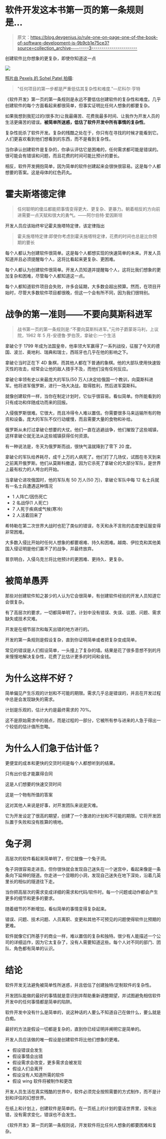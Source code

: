 # 软件开发这本书第一页的第一条规则是…

> 原文：<https://blog.devgenius.io/rule-one-on-page-one-of-the-book-of-software-development-is-9b9cb1e75ce3?source=collection_archive---------3----------------------->

创建软件比你想象的更复杂，即使你知道这一点

![](img/b19219ea8a465bfa5b625c27ad69593d.png)

[照片由 Pexels 的 Sohel Patel 拍摄](https://www.pexels.com/photo/white-and-brown-ceramic-vase-1804035/):

> "任何项目的第一步都是严重低估其复杂性和难度."—尼科尔·亨特

《软件开发》第一页的第一条规则是永远不要低估创建软件的复杂性和难度。几乎创建软件的每个方面看起来都很简单，但事实证明比任何人想象的都要复杂。

如果我想到我犯过的(很多次)让我最痛苦、花费我最多时间、让我作为开发人员的生活更痛苦的错误。**被简单所迷惑，低估了软件开发中所有事情的复杂性**。

复杂性扼杀了软件开发。复杂的残酷之处在于，你只有在寻找的时候才能看到它。人们更喜欢看到他们想看到的东西，而不是看到复杂性。

当你承认创建软件是复杂的，你承认评估它是困难的，任何需求都可能是错误的。很可能会有错误和问题，而且花费的时间可能比预计的要长。

相反，软件开发拥抱简单，因为简单的软件创建起来会很快很容易。这是每个人都想要的答案。这是母体的红色药丸。

# **霍夫斯塔德定律**

> 任何聪明的傻瓜都能把事情变得更大、更复杂、更暴力。朝着相反的方向前进需要一点天赋和很大的勇气。——阿尔伯特·爱因斯坦

开发人员应该始终牢记霍夫施塔特定律，该定律指出

> 霍夫施塔特定律:即使你考虑到霍夫施塔特定律，花费的时间也总是比你预期的要长

每个人都认为创建软件很简单。这是每个人都想实现的快速简单的未来。开发人员知道并且必须提醒每个人，这将比看起来更复杂、更困难。

每个人都认为创建软件很简单。开发人员知道并提醒每个人，这将比我们想象的更加复杂和困难，尽管每个人都知道这一点。

每个人都知道软件项目会失败，许多会延期，大多数会超出预算。然而，在项目开始时，尽管大多数软件项目都很晚，但这一个会有所不同，因为我们很特别。

# **战争的第一准则——不要向莫斯科进军**

> 战书第一页的第一条规则是:“不要向莫斯科进军。”元帅子爵蒙哥马利，上议院，1962 年 5 月-安德鲁·罗伯茨，拿破仑:一个生活

拿破仑于 1799 年成为法国皇帝，他率领大军赢得了一系列战役，征服了今天的德国、波兰、奥地利、瑞典和瑞士，西班牙也几乎在他的影响之下。

拿破仑当时正在下 4D 象棋，而其他人都在下普通的象棋。他的大部队使用快速毁灭性的攻击，经常会让他的敌人措手不及，而他们没有任何反应。

拿破仑率领有史以来最庞大的军队(50 万人)决定给俄国一个教训，向莫斯科进军。他将进军俄罗斯，进行一场大决战，取得胜利，然后进军莫斯科。

就像创建软件一样，当你在制定计划时，它似乎很容易。看似简单。你所能看到的只有成功和伴随成功而来的回报。

入侵俄罗斯很难。它很大，而且冷得令人难以置信。你需要很多马来运输所有的物资和设备。庞大的军队不仅行动缓慢，而且需要大量的食物和补给。

俄罗斯从未打过拿破仑想要的大仗。他们一直在逃避战争，他们摧毁了这些城镇，这样拿破仑就无法从这些城镇获得任何资源。

有一种说法是，冬天为俄罗斯而战，很快气温就降到了零下 20 度。

拿破仑的军队给养耗尽，成千上万的人病死了。他们打了几场仗，试图在冬天到来之前离开俄罗斯。他们从莫斯科撤退，因为它杀死了拿破仑的大部分军队，是世界上最有权力的人垮台的开始。

当拿破仑进攻俄国时，他的军队有 50 万人(50 万)，拿破仑军队中每 12 名士兵就有一名士兵遭遇这种情况

*   1 人阵亡/因伤死亡
*   2 名战俘(1 人死亡)
*   7 人死于疾病或气候(寒冷)
*   2 人活着回来了

希特勒在第二次世界大战时也犯了类似的错误，冬天和永不言败的态度使征服变得非常困难。

大多数入侵比开始时任何人想象的都要艰难、持久和困难。越南、伊拉克和其他美国入侵证明是他们赢不了的战争，并最终放弃。

普京明白，入侵乌克兰将比他预计的更困难、更持久、更复杂。

# 被简单愚弄

那些对创建软件知之甚少的人认为它会很简单，有创建软件经验的开发人员知道它会很复杂。

有了高层次的要求，一切都简单明了。计划中没有错误、失误、议题、问题、需求缺失或技术灾难。

开发是在细节层次和每天出错的地方进行的。

开发的第一条规则是假设复杂，直到你证明简单或者把复杂变成简单。

常见的错误是人们假设简单，一头撞上了复杂的墙。结果是花了很多意想不到的月来慢慢地解决复杂性，花费了比估计更多的时间和金钱。

# 为什么这样不好？

简单偏见产生乐观的计划和不可能的期限。需求几乎总是错误的，并且在开发过程中总是会发现缺失的需求。

计划是乐观的，估计大约是最终需求的 70%。

这不是原始需求中的弱点，而是过程的一部分，它被所有参与进来的人急于得出一个较低的估计值所忽略。

# **为什么人们急于估计低？**

更便宜的成本和更快的交货时间是每个人都想听到的结果。

只有出价低才能赢得合同

这是人们想要的快速交货时间

这是一个物有所值的答案

这对其他人来说是好事，对开发团队来说是灾难。

它为开发设定了很高的期望，创建了一个激进的计划和不可能的期限。它将开发团队置于失败和没有胜算的境地。

# 兔子洞

高层次的软件看起来简单明了，但它就像一个兔子洞。

兔子洞很容易走进去，但你很快就会发现自己迷失在一个迷宫中，看起来像是一条条向下延伸的隧道。你走进一个显眼的小洞，发现自己迷失在地下深处，沿着几英里长的相似的隧道往下走。

当你把高层次的需求变成详细的需求和代码/软件时。每一个问题或动作都会产生更多的细节和更多的要求。

随着细节的不断增加，看似简单的事情变得复杂起来。

错误、问题、技术问题、人员离职、变更和其他不可预见的问题使得软件比预期的更难。

软件就像它们所基于的商业一样，难以置信的复杂和独特。很少有人能描述一个公司的详细运作，因为它太复杂了，没有人需要知道这些。每个人对不同的部门、团队、角色都有简单的认识。

# 结论

软件开发无法避免被简单性所迷惑，并且低估了创建独特/定制软件的复杂性。

开发团队能做的最好的事情就是意识到并帮助重新调整期望，并试图避免相信软件开发中的任何事情都是简单的陷阱。

软件开发中没有什么是简单的，说这种话的人要么不知道自己在做什么，要么就是白痴。

最好的方法是假设一切都是复杂的，直到你已经证明并阐明它是简单的。

开发人员应该做的唯一假设是创建软件将比他们想象的更难。

*   假设错误会发生
*   假设事情会出错
*   假设需求会改变，更多需求会被发现
*   假设人们会离开
*   假设没有人知道所需的软件
*   假设 wing 软件将被制作和更改

开发人员生活在真实残酷的世界中，软件必须完全按照需要的方式制作，而不是计划和评估的幻想世界。

在纸上和计划上，创建软件是简单的。在一页纸上的计划的童话世界里，没有出错，没有需求变化，错误也不会发生。

《软件开发》第一页的第一条规则说，开发软件将比任何人想象的都要困难和复杂。